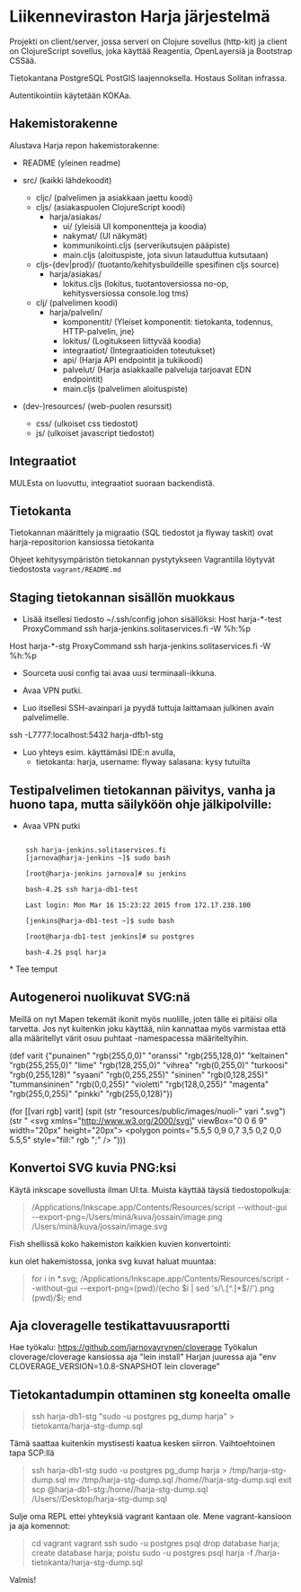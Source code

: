 # Liikenneviraston Harja järjestelmä #

Projekti on client/server, jossa serveri on Clojure sovellus (http-kit) ja
client on ClojureScript sovellus, joka käyttää Reagentia, OpenLayersiä ja Bootstrap CSSää.

Tietokantana PostgreSQL PostGIS laajennoksella. Hostaus Solitan infrassa.

Autentikointiin käytetään KOKAa.

## Hakemistorakenne ##

Alustava 
Harja repon hakemistorakenne:

- README                    (yleinen readme)

- src/                      (kaikki lähdekoodit)
  - cljc/                   (palvelimen ja asiakkaan jaettu koodi)
  - cljs/                   (asiakaspuolen ClojureScript koodi)
    - harja/asiakas/
      - ui/                 (yleisiä UI komponentteja ja koodia)
      - nakymat/            (UI näkymät)
      - kommunikointi.cljs  (serverikutsujen pääpiste)
      - main.cljs           (aloituspiste, jota sivun latauduttua kutsutaan)
  - cljs-{dev|prod}/        (tuotanto/kehitysbuildeille spesifinen cljs source)
      - harja/asiakas/
        - lokitus.cljs      (lokitus, tuotantoversiossa no-op, kehitysversiossa console.log tms)
  - clj/                    (palvelimen koodi)
    - harja/palvelin/
      - komponentit/        (Yleiset komponentit: tietokanta, todennus, HTTP-palvelin, jne)
      - lokitus/            (Logitukseen liittyvää koodia)
      - integraatiot/       (Integraatioiden toteutukset)
      - api/                (Harja API endpointit ja tukikoodi)
      - palvelut/           (Harja asiakkaalle palveluja tarjoavat EDN endpointit)
      - main.cljs           (palvelimen aloituspiste)

- (dev-)resources/          (web-puolen resurssit)
  - css/                    (ulkoiset css tiedostot)
  - js/                     (ulkoiset javascript tiedostot)


## Integraatiot

MULEsta on luovuttu, integraatiot suoraan backendistä.

## Tietokanta

Tietokannan määrittely ja migraatio (SQL tiedostot ja flyway taskit) ovat harja-repositorion kansiossa tietokanta

Ohjeet kehitysympäristön tietokannan pystytykseen Vagrantilla löytyvät tiedostosta `vagrant/README.md`


## Staging tietokannan sisällön muokkaus
* Lisää itsellesi tiedosto ~/.ssh/config johon sisällöksi:
Host harja-*-test
  ProxyCommand ssh harja-jenkins.solitaservices.fi -W %h:%p

Host harja-*-stg
  ProxyCommand ssh harja-jenkins.solitaservices.fi -W %h:%p

* Sourceta uusi config tai avaa uusi terminaali-ikkuna. 

* Avaa VPN putki.

* Luo itsellesi SSH-avainpari ja pyydä tuttuja laittamaan julkinen avain palvelimelle.

ssh -L7777:localhost:5432 harja-dfb1-stg
 * Luo yhteys esim. käyttämäsi IDE:n avulla,
    * tietokanta: harja, username: flyway salasana: kysy tutuilta

## Testipalvelimen tietokannan päivitys, vanha ja huono tapa, mutta säilyköön ohje jälkipolville:
 * Avaa VPN putki <br/>
 <code>
    ssh harja-jenkins.solitaservices.fi
    [jarnova@harja-jenkins ~]$ sudo bash <br/>
    [root@harja-jenkins jarnova]# su jenkins <br/>
    bash-4.2$ ssh harja-db1-test <br/>
    Last login: Mon Mar 16 15:23:22 2015 from 172.17.238.100 <br/>
    [jenkins@harja-db1-test ~]$ sudo bash <br/>
    [root@harja-db1-test jenkins]# su postgres <br/>
    bash-4.2$ psql harja <br/>
</code>
 * Tee temput


## Autogeneroi nuolikuvat SVG:nä
Meillä on nyt Mapen tekemät ikonit myös nuolille, joten tälle ei pitäisi olla tarvetta.
Jos nyt kuitenkin joku käyttää, niin kannattaa myös varmistaa että alla määritellyt värit osuu
puhtaat -namespacessa määriteltyihin.

(def varit {"punainen" "rgb(255,0,0)"
            "oranssi" "rgb(255,128,0)"
            "keltainen" "rgb(255,255,0)"
            "lime" "rgb(128,255,0)"
	    "vihrea" "rgb(0,255,0)"
 	    "turkoosi" "rgb(0,255,128)"
 	    "syaani" "rgb(0,255,255)"
 	    "sininen" "rgb(0,128,255)"
 	    "tummansininen" "rgb(0,0,255)"
 	    "violetti" "rgb(128,0,255)"
 	    "magenta" "rgb(255,0,255)"
 	    "pinkki" "rgb(255,0,128)"})

(for [[vari rgb] varit]
  (spit (str "resources/public/images/nuoli-" vari ".svg")
  	(str "<?xml version=\"1.0\" encoding=\"utf-8\"?>
<svg xmlns=\"http://www.w3.org/2000/svg\" viewBox=\"0 0 6 9\" width=\"20px\" height=\"20px\">
   <polygon points=\"5.5,5 0,9 0,7 3,5 0,2 0,0 5.5,5\" style=\"fill:" rgb ";\" />
</svg>")))


## Konvertoi SVG kuvia PNG:ksi

Käytä inkscape sovellusta ilman UI:ta. Muista käyttää täysiä tiedostopolkuja:
> /Applications/Inkscape.app/Contents/Resources/script --without-gui --export-png=/Users/minä/kuva/jossain/image.png /Users/minä/kuva/jossain/image.svg

Fish shellissä koko hakemiston kaikkien kuvien konvertointi:

kun olet hakemistossa, jonka svg kuvat haluat muuntaa:

> for i in *.svg; /Applications/Inkscape.app/Contents/Resources/script --without-gui --export-png=(pwd)/(echo $i | sed 's/\.[^.]*$//').png (pwd)/$i; end

## Aja cloveragelle testikattavuusraportti
Hae työkalu: https://github.com/jarnovayrynen/cloverage
Työkalun cloverage/cloverage kansiossa aja "lein install"
Harjan juuressa aja "env CLOVERAGE_VERSION=1.0.8-SNAPSHOT lein cloverage"

## Tietokantadumpin ottaminen stg koneelta omalle

> ssh harja-db1-stg "sudo -u postgres pg_dump harja" > tietokanta/harja-stg-dump.sql

Tämä saattaa kuitenkin mystisesti kaatua kesken siirron.
Vaihtoehtoinen tapa SCP:llä
> ssh harja-db1-stg
> sudo -u postgres pg_dump harja > /tmp/harja-stg-dump.sql
> mv /tmp/harja-stg-dump.sql /home/<omatunnus>/harja-stg-dump.sql
> exit
> scp <omatunnus>@harja-db1-stg:/home/<omatunnus>/harja-stg-dump.sql /Users/<omatunnus>/Desktop/harja-stg-dump.sql

Sulje oma REPL ettei yhteyksiä vagrant kantaan ole.
Mene vagrant-kansioon ja aja komennot:

> cd vagrant
> vagrant ssh
> sudo -u postgres psql
> drop database harja;
> create database harja;
> poistu <ctrl-d>
> sudo -u postgres psql harja -f /harja-tietokanta/harja-stg-dump.sql

Valmis!

